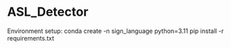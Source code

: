 # ASL_Detector
Environment setup: 
conda create -n sign_language python=3.11
pip install -r requirements.txt
